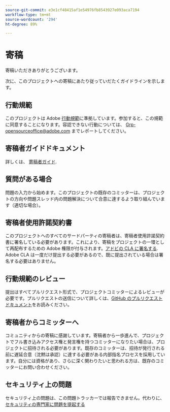 ```yaml
---
source-git-commit: e3e1cf48415af1e54976fb8543927e093aca7194
workflow-type: tm+mt
source-wordcount: '294'
ht-degree: 89%

---
```

# 寄稿

寄稿いただきありがとうございます。

次に、このプロジェクトへの寄稿にあたり従っていだたくガイドラインを示します。

## 行動規範

このプロジェクトは Adobe [行動規範](code-of-conduct.md)に準拠しています。参加すると、この規範に同意することになります。容認できない行動については、
[Grp-opensourceoffice@adobe.com](mailto:Grp-opensourceoffice@adobe.com) までレポートしてください。

## 寄稿者ガイドドキュメント

詳しくは、 [寄稿者ガイド](https://experienceleague.adobe.com/docs/contributor/contributor-guide/introduction.html?lang=ja).

## 質問がある場合

問題の入力から始めます。このプロジェクトの既存のコミッターは、プロジェクトの方向や問題スレッド内の問題解決について合意に達するよう取り組んでいます（適切な場合）。

## 寄稿者使用許諾契約書

このプロジェクトへのすべてのサードパーティの寄稿者は、寄稿者使用許諾契約書に署名している必要があります。これにより、寄稿をプロジェクトの一環として再配布するための Adobe 権限が付与されます。[アドビの CLA に署名する](http://opensource.adobe.com/cla.html). Adobe CLA は一度だけ提出する必要があるので、既に提出されている場合は署名する必要はありません。

## 行動規範のレビュー

提出はすべてプルリクエスト形式で、プロジェクトコミッターによるレビューが必要です。プルリクエストの送信について詳しくは、[GitHub のプルリクエストドキュメント](https://help.github.com/ja/github/collaborating-with-issues-and-pull-requests/about-pull-requests)をお読みください。

<!--
Lastly, please follow the [pull request template](PULL_REQUEST_TEMPLATE.md) when
submitting a pull request!
-->

## 寄稿者からコミッターへ

コミュニティからの寄稿に感謝しています。寄稿者から一歩進んで、プロジェクトでフル書き込みアクセス権と発言権を持つコミッターになりたい場合は、プロジェクトに招待される必要があります。既存のコミッターは、招待が発行される前に遅延合意（沈黙は承認）に達する必要がある内部指名プロセスを採用しています。自分には資格があり、さらに深く関わりたいと思われる方は、既存のコミッターにお問い合わせください。

## セキュリティ上の問題

セキュリティ上の問題は、この問題トラッカーでは報告できません。代わりに、 [セキュリティの専門家に問題を提起する](https://helpx.adobe.com/jp/security/alertus.html)
